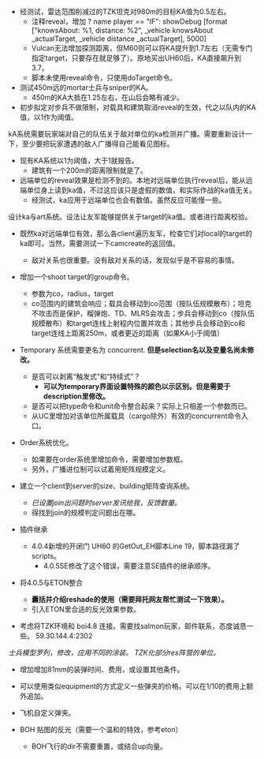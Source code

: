 + 经测试，雷达范围削减过的TZK坦克对980m的目标KA值为0.5左右。
	+ 注释reveal，增加 ? name player == "IF": showDebug [format ["knowsAbout: %1, distance: %2", _vehicle knowsAbout _actualTarget, _vehicle distance _actualTarget], 5000]
	+ Vulcan无法增加探测距离，但M60则可以将KA提升到1.7左右（无需专门指定target，只要存在就足够了）。原地买出UH60后，KA直接飙升到3.7。
	+ 脚本未使用reveal命令，只使用doTarget命令。
+ 测试450m远的mortar士兵与sniper的KA。
	+ 450m的KA大抵在1.25左右，在山后会略有减少。
+ 初步拟定对步兵不做限制，对载具和建筑取消reveal的生效，代之以队内的KA值，以1作为阈值。


kA系统需要玩家端对自己的队伍关于敌对单位的ka检测并广播。需要重新设计一下，至少要把玩家遭遇的敌人广播得自己能看见图标。
+ 现有KA系统以1为阈值，大于1就报告。
	+ 建筑有一个200m的距离限制就是了。
+ 远端单位的reveal效果是检测不到的。本地对远端单位执行reveal后，能从远端单位身上读到ka值，不过这应该只是虚假的数值，和实际作战的ka值无关。
	+ 经测试，ka应用于远端单位也会有数值。虽然反应可能慢一些。
	
设计ka与art系统。设法让友军能够提供关于target的ka值。或者进行距离校验。
+ 既然ka对远端单位有效，那么各client遍历友军，检查它们对local的target的ka即可。当然，需要测试一下camcreate的返回值。
	+ 敌对关系也很重要。没有敌对关系的话，发现似乎是不容易的事情。


+ 增加一个shoot target的group命令。
	+ 参数为co，radius，target
	+ co范围内的建筑会响应；载具会移动到co范围（按队伍规模散布）；坦克不攻击而是保护，榴弹炮、TD、MLRS会攻击；步兵会移动到co（按队伍规模散布）和target连线上射程内位置并攻击；其他步兵会移动到co和target连线上距离250m，或者更近的距离（如果KA小于阈值）
	
+ Temporary 系统需要更名为 concurrent. **但是selection名以及变量名尚未修改。**
	+ 是否可以剥离“触发式”和“持续式”？
		+ **可以为temporary界面设置特殊的颜色以示区别。但是需要于description里修改。**
	+ 是否可以把type命令和unit命令整合起来？实际上只相差一个参数而已。
	+ 从UC里增加对该单位所属载具（cargo除外）有效的concurrent命令入口。
+ Order系统优化。
	+ 如果要在order系统里增加命令，需要增加参数框。
	+ 另外，广播进位制可以试着用矩阵规模定义。
+ 建立一个client到server的size、building矩阵查询系统。
	+ *已设置join出问题时server发讯给我，反馈数量。*
	+ 得找到join的规模判定问题出在哪。
	
+ 插件继承
	+ 4.0.4新增的开闭门 UH60 的GetOut_EH脚本Line 19，脚本路径漏了scripts。
		+ 4.0.5SE修改了这个错误，需要注意SE插件的继承顺序。

+ 将4.0.5与ETON整合
	+ **囊括并介绍reshade的使用（需要拜托网友帮忙测试一下效果）。**
	+ 引入ETON里合适的反光效果参数。
	

	



+ 考虑将TZK环境和 boi4.8 连接。需要找salmon玩家，邮件联系，态度诚恳一些。  59.30.144.4:2302

*士兵模型罗列，修改，应用不同的涂装。*
*TZK化部分res阵营的单位。*

+ 增加增加81mm的装弹时间、费用，或设置其他条件。
+ 可以使用类似equipment的方式定义一些弹夹的价格。可以在1/10的费用上额外追加。
+ 飞机自定义弹夹。

+ BOH 贴图的反光（需要一个温和的特效，参考eton）
	+ BOH飞行的dir不需要重置，或结合up向量。
	